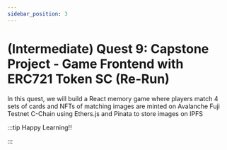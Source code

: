 ```yaml
---
sidebar_position: 3
---
```


# (Intermediate) Quest 9: Capstone Project - Game Frontend with ERC721 Token SC (Re-Run)

In this quest, we will build a React memory game where players match 4 sets of cards and NFTs of matching images are minted on Avalanche Fuji Testnet C-Chain using Ethers.js and Pinata to store images on IPFS

:::tip Happy Learning!!

<QuestButton text="Go To Quest" link="https://app.stackup.dev/quest_page/intermediate-quest-9-capstone-project---game-frontend-with-erc721-token-sc-re-run" />

:::
